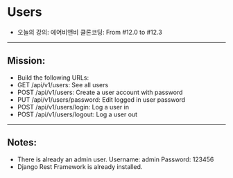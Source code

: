 # Users
- 오늘의 강의: 에어비앤비 클론코딩: From #12.0 to #12.3

---
## Mission:
- Build the following URLs:
- GET /api/v1/users: See all users
- POST /api/v1/users: Create a user account with password
- PUT /api/v1/users/password: Edit logged in user password
- POST /api/v1/users/login: Log a user in
- POST /api/v1/users/logout: Log a user out

---
## Notes:
- There is already an admin user. Username: admin Password: 123456
- Django Rest Framework is already installed.